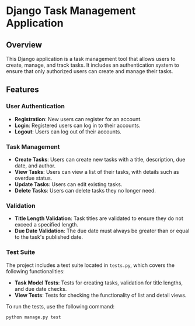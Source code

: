 # Django Task Management Application

## Overview

This Django application is a task management tool that allows users to create, manage, and track tasks. It includes an authentication system to ensure that only authorized users can create and manage their tasks.

## Features

### User Authentication

- **Registration**: New users can register for an account.
- **Login**: Registered users can log in to their accounts.
- **Logout**: Users can log out of their accounts.

### Task Management

- **Create Tasks**: Users can create new tasks with a title, description, due date, and author.
- **View Tasks**: Users can view a list of their tasks, with details such as overdue status.
- **Update Tasks**: Users can edit existing tasks.
- **Delete Tasks**: Users can delete tasks they no longer need.

### Validation

- **Title Length Validation**: Task titles are validated to ensure they do not exceed a specified length.
- **Due Date Validation**: The due date must always be greater than or equal to the task's published date.

### Test Suite

The project includes a test suite located in `tests.py`, which covers the following functionalities:

- **Task Model Tests**: Tests for creating tasks, validation for title lengths, and due date checks.
- **View Tests**: Tests for checking the functionality of list and detail views.

To run the tests, use the following command:

```bash
python manage.py test
